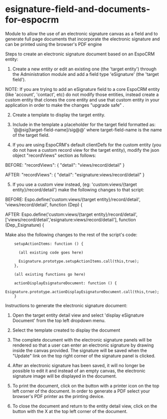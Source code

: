 # esignature-field-and-documents-for-espocrm
Module to allow the use of an electronic signature canvas as a field and to generate full page documents that incorporate the electronic signature and can be printed using the browser's PDF engine

Steps to create an electronic signature document based on an EspoCRM entity:

1) Create a new entity or edit an existing one (the 'target entity') through the Administration module and add a field type 'eSignature' (the 'target field'). 

NOTE: If you are trying to add an eSignature field to a core EspoCRM entity (like 'account', 'contact', etc) do not modify those  entities, instead create a custom entity that clones the core entity and use that custom entity in your application in order to make the changes "upgrade safe" .

2) Create a template to display the target entity.

3) Include in the template a placeholder for the target field formatted as: '@@sig[target-field-name]/sig@@' where target-field-name is the name of the target field.

4) If you are using EspoCRM's default clientDefs for the custom entity (you do not have a custom record view for the target entity), modify the json object "recordViews" section as follows:

  BEFORE: 
  "recordViews": {
    "detail": "views/record/detail"
  }

  AFTER:
  "recordViews": {
    "detail": "esignature:views/record/detail"
  }

5) If you use a custom view instead, (eg: 'custom:views/{target entity}/record/detail') make the following changes to that script:

  BEFORE:
  Espo.define('custom:views/{target entity}/record/detail', 'views/record/detail', function (Dep) {

  AFTER:
  Espo.define('custom:views/{target entity}/record/detail', ['views/record/detail','esignature:views/record/detail'], function (Dep,,Esignature) {

  Make also the following changes to the rest of the script's code:

        setupActionItems: function () {
        
          (all existing code goes here)
          
          Esignature.prototype.setupActionItems.call(this,true);            
        },
        
        (all existing functions go here)
        
        actionDisplayEsignatureDocument: function () {  
            Esignature.prototype.actionDisplayEsignatureDocument.call(this,true);
        }

Instructions to generate the electronic signature document:

1) Open the target entity detail view and select 'display eSignature Document' from the top left dropdown menu.

2) Select the template created to display the document

3) The complete document with the electronic signature panels will be rendered so that a user can enter an electronic signature by drawing inside the canvas provided. The signature will be saved when the "Update" link on the top right corner of the signature panel is clicked.

4) After an electronic signature has been saved, it will no longer be possible to edit it and instead of an empty canvas, the electronic signature image will be displayed in the document.

5) To print the document, click on the button with a printer icon on the top left corner of the document. In order to generate a PDF select your browser's PDF printer as the printing device.

6) To close the document and return to the entity detail view, click on the button with the X at the top left corner of the document.
